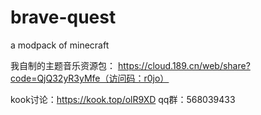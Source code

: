 # brave-quest
a modpack of minecraft

我自制的主题音乐资源包：
https://cloud.189.cn/web/share?code=QjQ32yR3yMfe（访问码：r0jo）

kook讨论：https://kook.top/olR9XD
qq群：568039433
